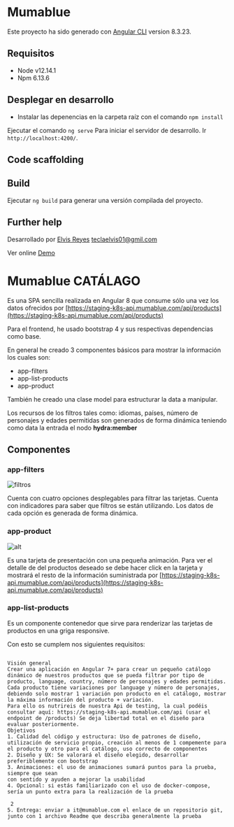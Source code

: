 # Mumablue

Este proyecto ha sido generado con [Angular CLI](https://github.com/angular/angular-cli) version 8.3.23.

## Requisitos
- Node v12.14.1
- Npm 6.13.6

## Desplegar en desarrollo

- Instalar las depenencias en la carpeta raíz con el comando `npm install`

Ejecutar el comando `ng serve` Para iniciar el servidor de desarrollo. Ir `http://localhost:4200/`.

## Code scaffolding



## Build 

Ejecutar `ng build` para generar una versión compilada del proyecto.


## Further help

Desarrollado por [Elvis Reyes](https://www.linkedin.com/in/elvis-reyes-336233a8/) [teclaelvis01@gmil.com](teclaelvis01@gmil.com)

Ver online [Demo](https://mumablue-asignacion.firebaseapp.com/)

# Mumablue CATÁLAGO

Es una SPA sencilla realizada en Angular 8 que consume sólo una vez los datos ofrecidos por [https://staging-k8s-api.mumablue.com/api/products](https://staging-k8s-api.mumablue.com/api/products)

Para el frontend, he usado bootstrap 4 y sus respectivas dependencias como base.

En general he creado 3 componentes básicos para mostrar la información los cuales son:

- app-filters
- app-list-products
- app-product

También he creado una clase model para estructurar la data a manipular.

Los recursos de los filtros tales como: idiomas, países, número de personajes y edades permitidas son generados de forma dinámica teniendo como data la entrada el nodo **hydra:member**





## Componentes

### app-filters
![filtros](src/assets/img/filtros_tags.gif)

Cuenta con cuatro opciones desplegables para filtrar las tarjetas. Cuenta con indicadores para saber que filtros se están utilizando. Los datos de cada opción es generada de forma dinámica.

### app-product
![alt](src/assets/img/card.gif)

Es una tarjeta de presentación con una pequeña animación. Para ver el detalle de del productos deseado se debe hacer click en la tarjeta y mostrará el resto de la información suministrada por [https://staging-k8s-api.mumablue.com/api/products](https://staging-k8s-api.mumablue.com/api/products)


### app-list-products

Es un componente contenedor que sirve para renderizar las tarjetas de productos en una griga responsive.


Con esto se cumplem nos siguientes requisitos:

```

Visión general
Crear una aplicación en Angular 7+ para crear un pequeño catálogo dinámico de nuestros productos que se pueda filtrar por tipo de producto, language, country, número de personajes y edades permitidas.
Cada producto tiene variaciones por language y número de personajes, debiendo solo mostrar 1 variación pon producto en el catálogo, mostrar la máxima información del producto + variación.
Para ello os nutrireis de nuestra Api de testing, la cual podéis consultar aquí: https://staging-k8s-api.mumablue.com/api​ (usar el endpoint de /products) Se deja libertad total en el diseño para evaluar posteriormente.
Objetivos
1. Calidad del código y estructura:​ Uso de patrones de diseño, utilización de servicio propio, creación al menos de 1 compemente para el producto y otro para el catálogo, uso correcto de componentes
2. Diseño y UX:​ Se valorará el diseño elegido, desarrollar preferiblemente con bootstrap
3. Animaciones:​ el uso de animaciones sumará puntos para la prueba, siempre que sean
con sentido y ayuden a mejorar la usabilidad
4. Opcional:​ si estás familiarizado con el uso de docker-compose, sería un punto extra para la realización de la prueba
  
 2
5. Entrega:​ enviar a it@mumablue.com el enlace de un repositorio git, junto con 1 archivo Readme que describa generalmente la prueba

````